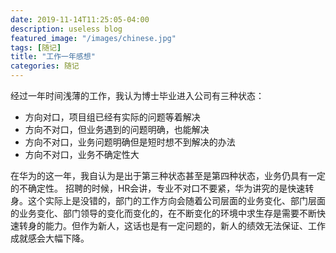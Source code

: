 ```yaml
---
date: 2019-11-14T11:25:05-04:00
description: useless blog
featured_image: "/images/chinese.jpg"
tags: [随记]
title: "工作一年感想"
categories: 随记
---
```


经过一年时间浅薄的工作，我认为博士毕业进入公司有三种状态：
- 方向对口，项目组已经有实际的问题等着解决
- 方向不对口，但业务遇到的问题明确，也能解决
- 方向不对口，业务问题明确但是短时想不到解决的办法
- 方向不对口，业务不确定性大

在华为的这一年，我自认为是出于第三种状态甚至是第四种状态，业务仍具有一定的不确定性。
招聘的时候，HR会讲，专业不对口不要紧，华为讲究的是快速转身。这个实际上是没错的，部门的工作方向会随着公司层面的业务变化、部门层面的业务变化、部门领导的变化而变化的，在不断变化的环境中求生存是需要不断快速转身的能力。但作为新人，这话也是有一定问题的，新人的绩效无法保证、工作成就感会大幅下降。
